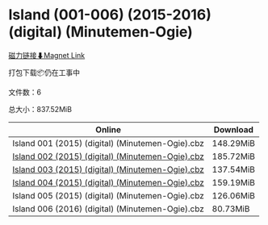 # Island (001-006) (2015-2016) (digital) (Minutemen-Ogie)

[磁力链接⬇Magnet Link](magnet:?xt=urn:btih:0d5c34072d3bf35cfca2adf3f8df8a87a95a4d51&dn=Island%20%28001-006%29%20%282015-2016%29%20%28digital%29%20%28Minutemen-Ogie%29)

打包下载📦仍在工事中

文件数：6

总大小：837.52MiB

Online | Download
--- | ---
Island 001 (2015) (digital) (Minutemen-Ogie).cbz | 148.29MiB
[Island 002 (2015) (digital) (Minutemen-Ogie).cbz](https://github.com/alicewish/markdown/blob/master/comic/Island-002-2015-digital-Minutemen-Ogie-cbz.md) | 185.72MiB
[Island 003 (2015) (digital) (Minutemen-Ogie).cbz](https://github.com/alicewish/markdown/blob/master/comic/Island-003-2015-digital-Minutemen-Ogie-cbz.md) | 137.54MiB
[Island 004 (2015) (digital) (Minutemen-Ogie).cbz](https://github.com/alicewish/markdown/blob/master/comic/Island-004-2015-digital-Minutemen-Ogie-cbz.md) | 159.19MiB
Island 005 (2015) (digital) (Minutemen-Ogie).cbz | 126.06MiB
Island 006 (2016) (digital) (Minutemen-Ogie).cbz | 80.73MiB